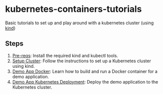# kubernetes-containers-tutorials
Basic tutorials to set up and play around with a kubernetes cluster (using [kind](https://kind.sigs.k8s.io/))

## Steps
1. [Pre-reqs](./setup/install-kind-kubectl.md): Install the required kind and kubectl tools.
2. [Setup Cluster](./setup/setup-kind-cluster.md): Follow the instructions to set up a Kubernetes cluster using kind.
3. [Demo App Docker](./demo-app-docker/test-demo-app.md): Learn how to build and run a Docker container for a demo application.
4. [Demo App Kubernetes Deployment](./demo-app-k8s-deployment/deploy-demo-app-k8s.md): Deploy the demo application to the Kubernetes cluster.
